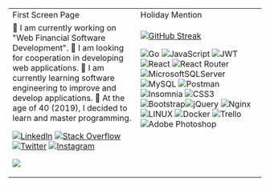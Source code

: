 

<table>
  <tr>
    <td>First Screen Page</td>
     <td>Holiday Mention</td>

  </tr>
  <tr>
    <td valign="top">
🔸 I am currently working on "Web Financial Software Development".
🔸 I am looking for cooperation in developing web applications.
🔸 I am currently learning software engineering to improve and develop applications.
🔸 At the age of 40 (2019), I decided to learn and master programming.

 [![LinkedIn](https://img.shields.io/badge/LinkedIn-%230077B5.svg?logo=linkedin&logoColor=white)](https://linkedin.com/in/alireza-mokhtari-garakani-b4288024) [![Stack Overflow](https://img.shields.io/badge/-Stackoverflow-FE7A16?logo=stack-overflow&logoColor=white)](https://stackoverflow.com/users/2531467) [![Twitter](https://img.shields.io/badge/Twitter-%231DA1F2.svg?logo=Twitter&logoColor=white)](https://twitter.com/ar_mokhtari) [![Instagram](https://img.shields.io/badge/Instagram-%23E4405F.svg?logo=Instagram&logoColor=white)](https://instagram.com/ar_mokhtari_g)

[![](https://visitcount.itsvg.in/api?id=ar-mokhtari&icon=1&color=3)](https://visitcount.itsvg.in)
   </td>
    <td valign="top">


[![GitHub Streak](https://github-readme-streak-stats.herokuapp.com?user=ar-mokhtari&theme=green-nur&border_radius=9&date_format=j%2Fn%5B%2FY%5D&type=png&card_width=500&ring=EBEBEB&fire=EB0000&border=5FEBE2)](https://git.io/streak-stats)
      
![Go](https://img.shields.io/badge/go-%2300ADD8.svg?style=plastic&logo=go&logoColor=white) ![JavaScript](https://img.shields.io/badge/javascript-%23323330.svg?style=plastic&logo=javascript&logoColor=%23F7DF1E) 
![JWT](https://img.shields.io/badge/JWT-black?style=plastic&logo=JSON%20web%20tokens) ![React](https://img.shields.io/badge/react-%2320232a.svg?style=plastic&logo=react&logoColor=%2361DAFB) ![React Router](https://img.shields.io/badge/React_Router-CA4245?style=plastic&logo=react-router&logoColor=white) 
![MicrosoftSQLServer](https://img.shields.io/badge/Microsoft%20SQL%20Sever-CC2927?style=plastic&logo=microsoft%20sql%20server&logoColor=white)![MySQL](https://img.shields.io/badge/mysql-%2300f.svg?style=plastic&logo=mysql&logoColor=white) 
![Postman](https://img.shields.io/badge/Postman-FF6C37?style=plastic&logo=postman&logoColor=white) ![Insomnia](https://img.shields.io/badge/Insomnia-black?style=plastic&logo=insomnia&logoColor=5849BE) 
![CSS3](https://img.shields.io/badge/css3-%231572B6.svg?style=plastic&logo=css3&logoColor=white) ![Bootstrap](https://img.shields.io/badge/bootstrap-%23563D7C.svg?style=plastic&logo=bootstrap&logoColor=white)![jQuery](https://img.shields.io/badge/jquery-%230769AD.svg?style=plastic&logo=jquery&logoColor=white) ![Nginx](https://img.shields.io/badge/nginx-%23009639.svg?style=plastic&logo=nginx&logoColor=white)  ![LINUX](https://img.shields.io/badge/Linux-FCC624?style=plastic&logo=linux&logoColor=black) ![Docker](https://img.shields.io/badge/docker-%230db7ed.svg?style=plastic&logo=docker&logoColor=white)  ![Trello](https://img.shields.io/badge/Trello-%23026AA7.svg?style=plastic&logo=Trello&logoColor=white)
![Adobe Photoshop](https://img.shields.io/badge/adobephotoshop-%2331A8FF.svg?style=plastic&logo=adobephotoshop&logoColor=white) 

   </td>

  </tr>
 </table>
